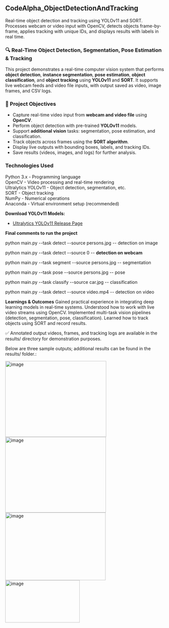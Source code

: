 ## CodeAlpha_ObjectDetectionAndTracking
Real-time object detection and tracking using YOLOv11 and SORT. Processes webcam or video input with OpenCV, detects objects frame-by-frame, applies tracking with unique IDs, and displays results with labels in real time.

### 🔍 Real-Time Object Detection, Segmentation, Pose Estimation & Tracking
This project demonstrates a real-time computer vision system that performs **object detection**, **instance segmentation**, **pose estimation**, **object classification**, and **object tracking** using **YOLOv11** and **SORT**. It supports live webcam feeds and video file inputs, with output saved as video, image frames, and CSV logs.

### 📌 Project Objectives
- Capture real-time video input from **webcam and video file** using **OpenCV**.
- Perform object detection with pre-trained **YOLOv11** models.
- Support **additional vision** tasks: segmentation, pose estimation, and classification.
- Track objects across frames using the **SORT algorithm**.
- Display live outputs with bounding boxes, labels, and tracking IDs.
- Save results (videos, images, and logs) for further analysis.

### Technologies Used
Python 3.x          - Programming language                         
OpenCV              - Video processing and real-time rendering     
Ultralytics YOLOv11 - Object detection, segmentation, etc.         
SORT                - Object tracking                              
NumPy               - Numerical operations                         
Anaconda            - Virtual environment setup (recommended) 

 **Download YOLOv11 Models:**  
- [Ultralytics YOLOv11 Release Page](https://github.com/ultralytics/assets/releases)

**Final comments to run the project**

python main.py --task detect --source persons.jpg      -- detection on image

python main.py --task detect --source 0                -- **detection on webcam**

python main.py --task segment --source persons.jpg     -- segmentation

python main.py --task pose --source persons.jpg        -- pose

python main.py --task classify --source car.jpg        -- classification

python main.py --task detect --source video.mp4        -- detection on video

**Learnings & Outcomes**
Gained practical experience in integrating deep learning models in real-time systems.
Understood how to work with live video streams using OpenCV.
Implemented multi-task vision pipelines (detection, segmentation, pose, classification).
Learned how to track objects using SORT and record results.

✅ Annotated output videos, frames, and tracking logs are available in the results/ directory for demonstration purposes.

Below are three sample outputs; additional results can be found in the results/ folder.:

<img width="320" height="240" alt="image" src="https://github.com/user-attachments/assets/ed57f278-f536-4cfe-9966-7e281e65ff72" />
<img width="319" height="239" alt="image" src="https://github.com/user-attachments/assets/5b27024e-fc32-4ea6-bcf0-75a2f1330295" />
<img width="318" height="214" alt="image" src="https://github.com/user-attachments/assets/7e7c0c3e-c310-4741-8247-8b3ac8f7aa9f" />
<img width="236" height="134" alt="image" src="https://github.com/user-attachments/assets/31fb149a-070d-4a37-ad53-9df91ae9a170" />






